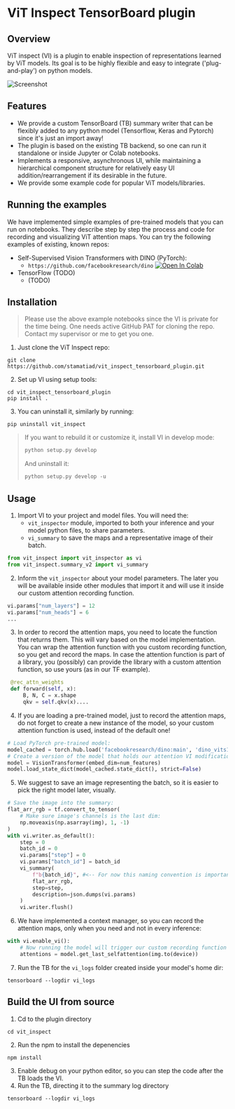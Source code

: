 # ViT Inspect TensorBoard plugin

## Overview

ViT inspect (VI) is a plugin to enable inspection of representations learned by 
ViT models. 
Its goal is to be highly flexible and easy to integrate ('plug-and-play') 
on python models.

![Screenshot](vit_inspect/docs/overview.gif "Basic example")

## Features
- We provide a custom TensorBoard (TB) summary writer that can be flexibly
  added to any python model (Tensorflow, Keras and Pytorch) since it's
  just an import away!
- The plugin is based on the existing TB backend, so one can 
  run it standalone or inside Jupyter or Colab notebooks.
- Implements a responsive, asynchronous UI, while maintaining a 
  hierarchical component structure for relatively easy UI 
  addition/rearrangement if its desirable in the 
  future.
- We provide some example code for popular ViT models/libraries.



## Running the examples
We have implemented simple examples of pre-trained models that you can run 
on notebooks. They describe step by step the process and code for recording and 
visualizing ViT attention maps. You can try the following examples of existing, 
known 
repos:
* Self-Supervised Vision Transformers with DINO (PyTorch):
  * `https://github.com/facebookresearch/dino`
    [![Open In Colab](https://colab.research.google.com/assets/colab-badge.svg)](https://github.com/stamatiad/vit_inspect_tensorboard_plugin/blob/develop/examples/vi_example.ipynb)
* TensorFlow (TODO)
  * (TODO)

## Installation

> Please use the above example notebooks since the VI is private for the 
> time being. One needs active GitHub PAT for cloning the repo. Contact my 
> supervisor or me to get you one.

1. Just clone the ViT Inspect repo: 
```shell
git clone https://github.com/stamatiad/vit_inspect_tensorboard_plugin.git
```
2. Set up VI using setup tools:
```shell
cd vit_inspect_tensorboard_plugin
pip install .
```

3. You can uninstall it, similarly by running:
```shell
pip uninstall vit_inspect
```

> If you want to rebuild it or customize it, install VI in develop mode:
> ```python
> python setup.py develop
>```
> And uninstall it:
> ```python
> python setup.py develop -u
>```
> 

## Usage
1. Import VI to your project and model files. You will need the:
   * `vit_inspector` module, imported to both your inference and your model 
     python files, to share parameters.
   * `vi_summary` to save the maps and a representative image of their batch.
```python
from vit_inspect import vit_inspector as vi
from vit_inspect.summary_v2 import vi_summary
```
2. Inform the `vit_inspector` about your model parameters. The later you will 
   be available inside other modules that import it and will use it inside 
   our custom attention recording function. 
```python
vi.params["num_layers"] = 12
vi.params["num_heads"] = 6
...
```
3. In order to record the attention maps, you need to locate the function 
   that returns them. This will vary based on the model implementation. You can 
   wrap the attention function with you custom recording function, so you get 
   and record the maps. In case the attention function is part of a library, 
   you (possibly) can provide the library with a custom attention function, 
   so use yours (as in our TF example).
```python
 @rec_attn_weights
 def forward(self, x):
     B, N, C = x.shape
     qkv = self.qkv(x)....
```
4. If you are loading a pre-trained model, just to record the attention maps,
   do not forget to create a new instance of the model, so your custom 
   attention function is used, instead of the default one!
```python
# Load PyTorch pre-trained model:
model_cached = torch.hub.load('facebookresearch/dino:main', 'dino_vits16')
# Create a version of the model that holds our attention VI modifications:
model = VisionTransformer(embed_dim=num_features)
model.load_state_dict(model_cached.state_dict(), strict=False)
```
5. We suggest to save an image representing the batch, so it is easier to 
   pick the right model later, visually.
```python
# Save the image into the summary:
flat_arr_rgb = tf.convert_to_tensor(
    # Make sure image's channels is the last dim:
    np.moveaxis(np.asarray(img), 1, -1)
)
with vi.writer.as_default():
    step = 0
    batch_id = 0
    vi.params["step"] = 0
    vi.params["batch_id"] = batch_id
    vi_summary(
        f"b{batch_id}", #<-- For now this naming convention is important!
        flat_arr_rgb,
        step=step,
        description=json.dumps(vi.params)
    )
    vi.writer.flush()

```
6. We have implemented a context manager, so you can record the attention 
   maps, only when you need and not in every inference:
```python
with vi.enable_vi():
    # Now running the model will trigger our custom recording function
    attentions = model.get_last_selfattention(img.to(device))

```
7. Run the TB for the `vi_logs` folder created inside your model's home dir:
```shell
tensorboard --logdir vi_logs
```

## Build the UI from source

1. Cd to the plugin directory
```shell
cd vit_inspect
```
2. Run the npm to install the depenencies
```shell
npm install
```
3. Enable debug on your python editor, so you can step the code after the TB
   loads the VI.
4. Run the TB, directing it to the summary log directory 
```shell
tensorboard --logdir vi_logs
```
